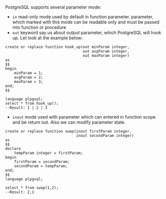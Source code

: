 PostgreSQL supports several parameter mode:
- `in` read-only mode used by default in function parameter. parameter, which marked with this mode can be readable only and must be passed into function or procedure
- `out` keyword say us about output parameter, which PostgreSQL will hook up. Let look at the example below:
```PostgreSQL
create or replace function hook_up(out minParam integer,
								   out avgParam integer,
								   out maxParam integer)
as 
$$
begin
	minParam = 1;
	avgParam = 2;
	maxParam = 3;
end;
$$

language plpgsql;
select * from hook_up();
--Result: 1 | 2 | 3
```
 - `inout` mode used with parameter which can entered in function scope and be return out. Also we can modify parameter state.
``` PostgreSQL
create or replace function swap(inout firstParam integer,
							   	inout secondParam integer)
as 
$$
declare 
	tempParam integer = firstParam;
begin
	firstParam = secondParam;
	secondParam = tempParam;
end;
$$
language plpgsql;

select * from swap(1,2);
--Result: 2,1
```